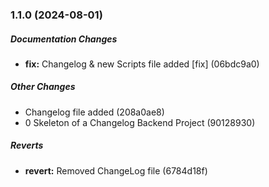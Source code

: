 ### 1.1.0 (2024-08-01)

##### Documentation Changes

- **fix:** Changelog & new Scripts file added [fix] (06bdc9a0)

##### Other Changes

- Changelog file added (208a0ae8)
- 0 Skeleton of a Changelog Backend Project (90128930)

##### Reverts

- **revert:** Removed ChangeLog file (6784d18f)
